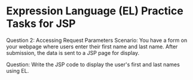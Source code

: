 # Expression Language (EL) Practice Tasks for JSP

Question 2: Accessing Request Parameters
Scenario: You have a form on your webpage where users enter their first name and last name. After submission, the data is sent to a JSP page for display.

Question: Write the JSP code to display the user's first and last names using EL.
